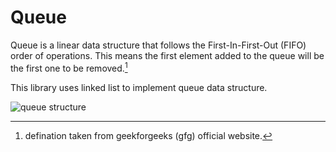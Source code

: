 # Queue

Queue is a linear data structure that follows the First-In-First-Out (FIFO) order of operations. This means the first element added to the queue will be the first one to be removed.[^1]

This library uses linked list to implement queue data structure.

![queue structure]()



[^1]: defination taken from geekforgeeks (gfg) official website.